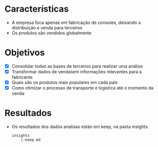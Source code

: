 # Características

- A empresa foca apenas em fabricação de consoles, deixando a distribuição e venda para terceiros
- Os produtos são vendidos globalmente

# Objetivos

- [x] Consolidar todas as bases de terceiros para realizar uma análise
- [x] Transformar dados de vendasem informações relevantes para a fabricante
- [x] Quais são os produtos mais populares em cada país
- [x] Como otimizar o processo de transporte e logística até o momento da venda

# Resultados

- Os resultados dos dados analisas estão em keep, na pasta insights.
  ```
  insights
      |-keep.md
